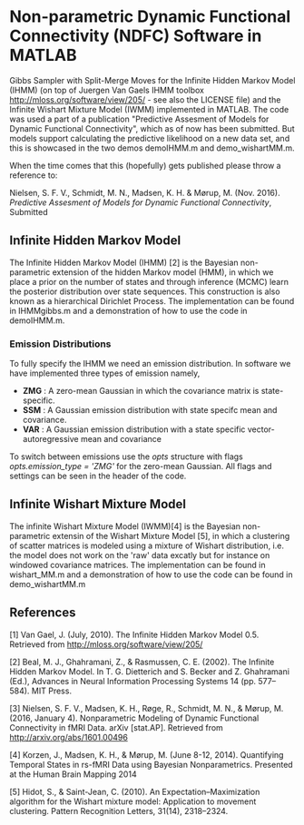 # Non-parametric Dynamic Functional Connectivity (NDFC) Software in MATLAB
Gibbs Sampler with Split-Merge Moves for the Infinite Hidden Markov Model (IHMM) (on top of Juergen Van Gaels IHMM toolbox http://mloss.org/software/view/205/ - see also the LICENSE file) and the Infinite Wishart Mixture Model (IWMM) implemented in MATLAB. The code was used a part of a publication "Predictive Assesment of Models for Dynamic Functional Connectivity", which as of now has been submitted. But models support calculating the predictive likelihood on a new data set, and this is showcased in the two demos demoIHMM.m and demo_wishartMM.m.

When the time comes that this (hopefully) gets published please throw a reference to:

Nielsen, S. F. V., Schmidt, M. N., Madsen, K. H. & Mørup, M. (Nov. 2016). *Predictive Assesment of Models for Dynamic Functional Connectivity*,  Submitted

## Infinite Hidden Markov Model
The Infinite Hidden Markov Model (IHMM) [2] is the Bayesian non-parametric extension of the hidden Markov model (HMM), in which we place a prior on the number of states and through inference (MCMC) learn the posterior distribution over state sequences. This construction is also known as a hierarchical Dirichlet Process. The implementation can be found in IHMMgibbs.m and a demonstration of how to use the code in demoIHMM.m.

### Emission Distributions
To fully specify the IHMM we need an emission distribution. In software we have implemented three types of emission namely,
* __ZMG__ : A zero-mean Gaussian in which the covariance matrix is state-specific. 
* __SSM__ : A Gaussian emission distribution with state specifc mean and covariance.
* __VAR__ : A Gaussian emission distribution with a state specific vector-autoregressive mean and covariance

To switch between emissions use the *opts* structure with flags *opts.emission_type = 'ZMG'* for the zero-mean Gaussian. All flags and settings can be seen in the header of the code.

## Infinite Wishart Mixture Model
The infinite Wishart Mixture Model (IWMM)[4] is the Bayesian non-parametric extensin of the Wishart Mixture Model [5], in which a clustering of scatter matrices is modeled using a mixture of Wishart distribution, i.e. the model does not work on the 'raw' data excatly but for instance on windowed covariance matrices. The implementation can be found in wishart_MM.m and a demonstration of how to use the code can be found in demo_wishartMM.m  


## References
[1] Van Gael, J. (July, 2010). The Infinite Hidden Markov Model 0.5. Retrieved from http://mloss.org/software/view/205/

[2] Beal, M. J., Ghahramani, Z., & Rasmussen, C. E. (2002). The Infinite Hidden Markov Model. In T. G. Dietterich and S. Becker and Z. Ghahramani (Ed.), Advances in Neural Information Processing Systems 14 (pp. 577–584). MIT Press.

[3] Nielsen, S. F. V., Madsen, K. H., Røge, R., Schmidt, M. N., & Mørup, M. (2016, January 4). Nonparametric Modeling of Dynamic Functional Connectivity in fMRI Data. arXiv [stat.AP]. Retrieved from http://arxiv.org/abs/1601.00496

[4] Korzen, J., Madsen, K. H., & Mørup, M. (June 8-12, 2014). Quantifying Temporal States in rs-fMRI Data using Bayesian Nonparametrics. Presented at the Human Brain Mapping 2014

[5] Hidot, S., & Saint-Jean, C. (2010). An Expectation–Maximization algorithm for the Wishart mixture model: Application to movement clustering. Pattern Recognition Letters, 31(14), 2318–2324.
